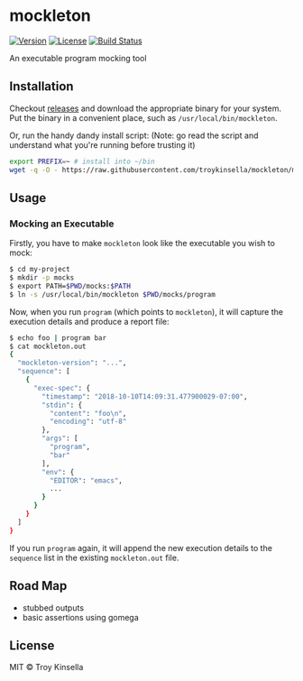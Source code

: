 # mockleton

[![Version](https://badge.fury.io/gh/troykinsella%2Fmockleton.svg)](https://badge.fury.io/gh/troykinsella%2Fmockleton)
[![License](https://img.shields.io/github/license/troykinsella/mockleton.svg)](https://github.com/troykinsella/mockleton/blob/master/LICENSE)
[![Build Status](https://travis-ci.org/troykinsella/mockleton.svg?branch=master)](https://travis-ci.org/troykinsella/mockleton)

An executable program mocking tool

## Installation

Checkout [releases](https://github.com/troykinsella/mockleton/releases) and download the appropriate binary for your system.
Put the binary in a convenient place, such as `/usr/local/bin/mockleton`.

Or, run the handy dandy install script:
(Note: go read the script and understand what you're running before trusting it)
```bash
export PREFIX=~ # install into ~/bin
wget -q -O - https://raw.githubusercontent.com/troykinsella/mockleton/master/install.sh | bash
```

## Usage

### Mocking an Executable

Firstly, you have to make `mockleton` look like the executable you wish to mock:

```bash
$ cd my-project
$ mkdir -p mocks
$ export PATH=$PWD/mocks:$PATH
$ ln -s /usr/local/bin/mockleton $PWD/mocks/program
```

Now, when you run `program` (which points to `mockleton`), it will capture the 
execution details and produce a report file:

```bash
$ echo foo | program bar
$ cat mockleton.out
{
  "mockleton-version": "...",
  "sequence": [
    {
      "exec-spec": {
        "timestamp": "2018-10-10T14:09:31.477900029-07:00",
        "stdin": {
          "content": "foo\n",
          "encoding": "utf-8"
        },
        "args": [
          "program",
          "bar"
        ],
        "env": {
          "EDITOR": "emacs",
          ...
        }
      }
    }
  ]
}
```

If you run `program` again, it will append the new execution details to the `sequence` 
list in the existing `mockleton.out` file.

## Road Map

* stubbed outputs
* basic assertions using gomega

## License

MIT © Troy Kinsella
